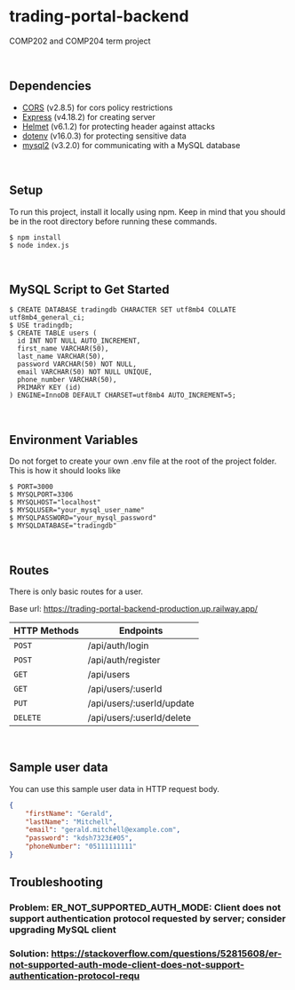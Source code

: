 # trading-portal-backend
 COMP202 and COMP204 term project

<br/>

## Dependencies
* [CORS](https://www.npmjs.com/package/cors)
(v2.8.5) for cors policy restrictions
* [Express](https://www.npmjs.com/package/express)
(v4.18.2) for creating server
* [Helmet](https://www.npmjs.com/package/helmet)
(v6.1.2) for protecting header against attacks
* [dotenv](https://www.npmjs.com/package/dotenv)
(v16.0.3) for protecting sensitive data
* [mysql2](https://www.npmjs.com/package/mysql2)
(v3.2.0) for communicating with a MySQL database

<br/>

## Setup
To run this project, install it locally using npm. Keep in mind that you should be in the root directory before running these commands.
```
$ npm install
$ node index.js
```

<br/>

## MySQL Script to Get Started
```
$ CREATE DATABASE tradingdb CHARACTER SET utf8mb4 COLLATE utf8mb4_general_ci;
$ USE tradingdb;
$ CREATE TABLE users (
  id INT NOT NULL AUTO_INCREMENT,
  first_name VARCHAR(50),
  last_name VARCHAR(50),
  password VARCHAR(50) NOT NULL,
  email VARCHAR(50) NOT NULL UNIQUE,
  phone_number VARCHAR(50),
  PRIMARY KEY (id)
) ENGINE=InnoDB DEFAULT CHARSET=utf8mb4 AUTO_INCREMENT=5;
```

<br/>

## Environment Variables
Do not forget to create your own .env file at the root of the project folder. This is how it should looks like
```
$ PORT=3000
$ MYSQLPORT=3306
$ MYSQLHOST="localhost"
$ MYSQLUSER="your_mysql_user_name"
$ MYSQLPASSWORD="your_mysql_password"
$ MYSQLDATABASE="tradingdb"
```

<br/>

## Routes
There is only basic routes for a user.

Base url: https://trading-portal-backend-production.up.railway.app/

| HTTP Methods  | Endpoints                |
| ------------- | ------------------------ | 
| `POST`        | /api/auth/login              | 
| `POST`        | /api/auth/register           | 
| `GET`         | /api/users                   | 
| `GET`         | /api/users/:userId           | 
| `PUT`         | /api/users/:userId/update    | 
| `DELETE`      | /api/users/:userId/delete    | 

<br/>

## Sample user data
You can use this sample user data in HTTP request body.
```json
{
    "firstName": "Gerald",
    "lastName": "Mitchell",
    "email": "gerald.mitchell@example.com",
    "password": "kdsh7323£#05",
    "phoneNumber": "05111111111"
}
```

## Troubleshooting
### Problem: ER_NOT_SUPPORTED_AUTH_MODE: Client does not support authentication protocol requested by server; consider upgrading MySQL client
### Solution: https://stackoverflow.com/questions/52815608/er-not-supported-auth-mode-client-does-not-support-authentication-protocol-requ
